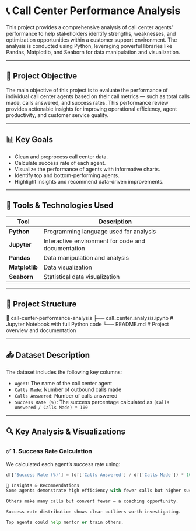 # 📞 Call Center Performance Analysis

This project provides a comprehensive analysis of call center agents' performance to help stakeholders identify strengths, weaknesses, and optimization opportunities within a customer support environment. The analysis is conducted using Python, leveraging powerful libraries like Pandas, Matplotlib, and Seaborn for data manipulation and visualization.

---

## 📌 Project Objective

The main objective of this project is to evaluate the performance of individual call center agents based on their call metrics — such as total calls made, calls answered, and success rates. This performance review provides actionable insights for improving operational efficiency, agent productivity, and customer service quality.

---

## 📊 Key Goals

- Clean and preprocess call center data.
- Calculate success rate of each agent.
- Visualize the performance of agents with informative charts.
- Identify top and bottom-performing agents.
- Highlight insights and recommend data-driven improvements.

---

## 🧰 Tools & Technologies Used

| Tool            | Description                                        |
|-----------------|----------------------------------------------------|
| **Python**      | Programming language used for analysis             |
| **Jupyter**     | Interactive environment for code and documentation |
| **Pandas**      | Data manipulation and analysis                     |
| **Matplotlib**  | Data visualization                                 |
| **Seaborn**     | Statistical data visualization                     |

---

## 📁 Project Structure
📁 call-center-performance-analysis
├── call_center_analysis.ipynb # Jupyter Notebook with full Python code
└── README.md # Project overview and documentation


---

## 📥 Dataset Description

The dataset includes the following key columns:

- `Agent`: The name of the call center agent  
- `Calls Made`: Number of outbound calls made  
- `Calls Answered`: Number of calls answered  
- `Success Rate (%)`: The success percentage calculated as `(Calls Answered / Calls Made) * 100`

---

## 🔍 Key Analysis & Visualizations

### ✅ 1. Success Rate Calculation

We calculated each agent’s success rate using:

```python
df['Success Rate (%)'] = (df['Calls Answered'] / df['Calls Made']) * 100

📌 Insights & Recommendations
Some agents demonstrate high efficiency with fewer calls but higher success rates.

Others make many calls but convert fewer — a coaching opportunity.

Success rate distribution shows clear outliers worth investigating.

Top agents could help mentor or train others.

